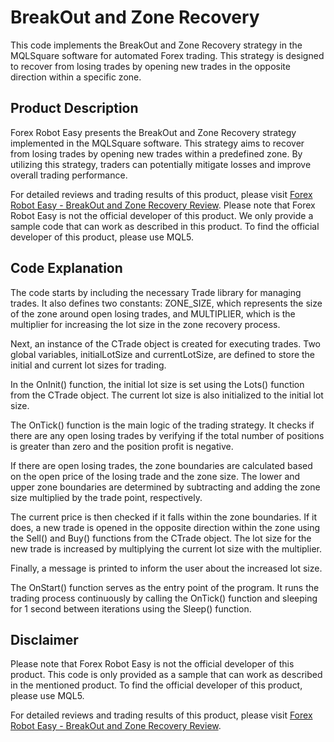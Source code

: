 # BreakOut and Zone Recovery

This code implements the BreakOut and Zone Recovery strategy in the MQLSquare software for automated Forex trading. This strategy is designed to recover from losing trades by opening new trades in the opposite direction within a specific zone.

## Product Description

Forex Robot Easy presents the BreakOut and Zone Recovery strategy implemented in the MQLSquare software. This strategy aims to recover from losing trades by opening new trades within a predefined zone. By utilizing this strategy, traders can potentially mitigate losses and improve overall trading performance.

For detailed reviews and trading results of this product, please visit [Forex Robot Easy - BreakOut and Zone Recovery Review](https://forexroboteasy.com/forex-robot-review/breakout-zone-recovery-unbiased-review-on-mqlsquares-forex-software/). Please note that Forex Robot Easy is not the official developer of this product. We only provide a sample code that can work as described in this product. To find the official developer of this product, please use MQL5.

## Code Explanation

The code starts by including the necessary Trade library for managing trades. It also defines two constants: ZONE_SIZE, which represents the size of the zone around open losing trades, and MULTIPLIER, which is the multiplier for increasing the lot size in the zone recovery process.

Next, an instance of the CTrade object is created for executing trades. Two global variables, initialLotSize and currentLotSize, are defined to store the initial and current lot sizes for trading.

In the OnInit() function, the initial lot size is set using the Lots() function from the CTrade object. The current lot size is also initialized to the initial lot size.

The OnTick() function is the main logic of the trading strategy. It checks if there are any open losing trades by verifying if the total number of positions is greater than zero and the position profit is negative.

If there are open losing trades, the zone boundaries are calculated based on the open price of the losing trade and the zone size. The lower and upper zone boundaries are determined by subtracting and adding the zone size multiplied by the trade point, respectively.

The current price is then checked if it falls within the zone boundaries. If it does, a new trade is opened in the opposite direction within the zone using the Sell() and Buy() functions from the CTrade object. The lot size for the new trade is increased by multiplying the current lot size with the multiplier.

Finally, a message is printed to inform the user about the increased lot size.

The OnStart() function serves as the entry point of the program. It runs the trading process continuously by calling the OnTick() function and sleeping for 1 second between iterations using the Sleep() function.

## Disclaimer

Please note that Forex Robot Easy is not the official developer of this product. This code is only provided as a sample that can work as described in the mentioned product. To find the official developer of this product, please use MQL5.

For detailed reviews and trading results of this product, please visit [Forex Robot Easy - BreakOut and Zone Recovery Review](https://forexroboteasy.com/forex-robot-review/breakout-zone-recovery-unbiased-review-on-mqlsquares-forex-software/).

